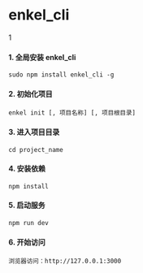 # enkel_cli
1
#### 1. 全局安装 enkel_cli

    sudo npm install enkel_cli -g

#### 2. 初始化项目

    enkel init [, 项目名称] [, 项目根目录]

#### 3. 进入项目目录

    cd project_name
    
#### 4. 安装依赖

    npm install
    
#### 5. 启动服务

    npm run dev
    
#### 6. 开始访问

    浏览器访问：http://127.0.0.1:3000
